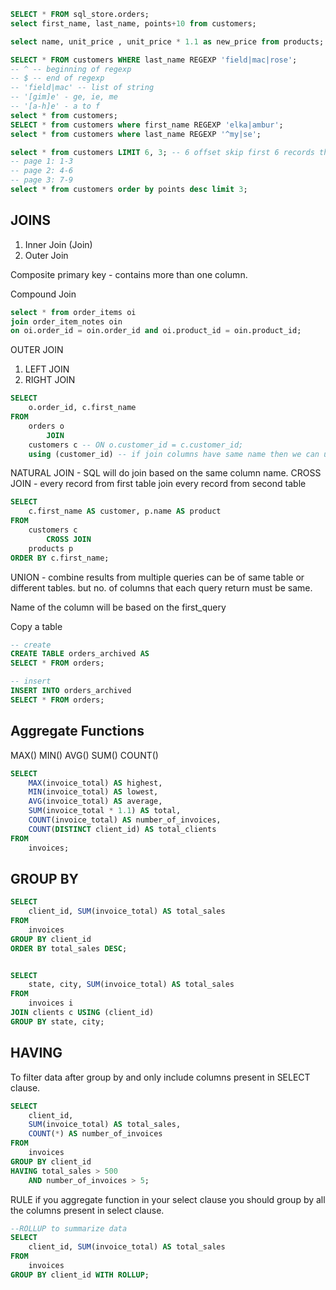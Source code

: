 ```sql
SELECT * FROM sql_store.orders;
select first_name, last_name, points+10 from customers;

select name, unit_price , unit_price * 1.1 as new_price from products;

SELECT * FROM customers WHERE last_name REGEXP 'field|mac|rose';
-- ^ -- beginning of regexp
-- $ -- end of regexp
-- 'field|mac' -- list of string 
-- '[gim]e' - ge, ie, me
-- '[a-h]e' - a to f
select * from customers;
SELECT * from customers where first_name REGEXP 'elka|ambur';
select * from customers where last_name REGEXP '^my|se';

select * from customers LIMIT 6, 3; -- 6 offset skip first 6 records then show 3
-- page 1: 1-3
-- page 2: 4-6
-- page 3: 7-9
select * from customers order by points desc limit 3;
```

## JOINS
1. Inner Join (Join)
2. Outer Join

Composite primary key - contains more than one column.

Compound Join
```sql
select * from order_items oi
join order_item_notes oin
on oi.order_id = oin.order_id and oi.product_id = oin.product_id;
```



OUTER JOIN
1. LEFT JOIN 
2. RIGHT JOIN


```sql
SELECT 
    o.order_id, c.first_name
FROM
    orders o
        JOIN
    customers c -- ON o.customer_id = c.customer_id;
    using (customer_id) -- if join columns have same name then we can use using clause
```


NATURAL JOIN - SQL will do join based on the same column name.
CROSS JOIN - every record from first table join every record from second table
```sql
SELECT 
    c.first_name AS customer, p.name AS product
FROM
    customers c
        CROSS JOIN
    products p
ORDER BY c.first_name;
```

UNION - combine results from multiple queries can be of same table or different tables.
but no. of columns that each query return must be same.

Name of the column will be based on the first_query


Copy a table 

```sql
-- create
CREATE TABLE orders_archived AS
SELECT * FROM orders;

-- insert 
INSERT INTO orders_archived
SELECT * FROM orders;
```

## Aggregate Functions


MAX()
MIN()
AVG()
SUM()
COUNT()

```SQL
SELECT 
    MAX(invoice_total) AS highest,
    MIN(invoice_total) AS lowest,
    AVG(invoice_total) AS average,
    SUM(invoice_total * 1.1) AS total,
    COUNT(invoice_total) AS number_of_invoices,
    COUNT(DISTINCT client_id) AS total_clients
FROM
    invoices;
```

## GROUP BY 
```SQL
SELECT 
    client_id, SUM(invoice_total) AS total_sales
FROM
    invoices
GROUP BY client_id
ORDER BY total_sales DESC;


SELECT 
    state, city, SUM(invoice_total) AS total_sales
FROM
    invoices i
JOIN clients c USING (client_id) 
GROUP BY state, city;
```

## HAVING 

To filter data after group by and only include columns present in SELECT clause.

```SQL
SELECT 
    client_id,
    SUM(invoice_total) AS total_sales,
    COUNT(*) AS number_of_invoices
FROM
    invoices
GROUP BY client_id
HAVING total_sales > 500
    AND number_of_invoices > 5;
```

RULE if you aggregate function in your select clause you should group by all the columns present in select clause.

```SQL
--ROLLUP to summarize data
SELECT 
    client_id, SUM(invoice_total) AS total_sales
FROM
    invoices
GROUP BY client_id WITH ROLLUP;
```
